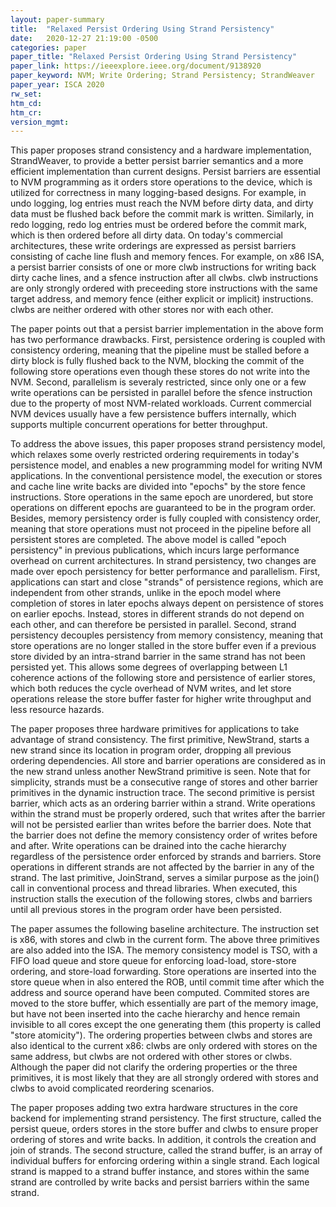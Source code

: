 ```yaml
---
layout: paper-summary
title:  "Relaxed Persist Ordering Using Strand Persistency"
date:   2020-12-27 21:19:00 -0500
categories: paper
paper_title: "Relaxed Persist Ordering Using Strand Persistency"
paper_link: https://ieeexplore.ieee.org/document/9138920
paper_keyword: NVM; Write Ordering; Strand Persistency; StrandWeaver
paper_year: ISCA 2020
rw_set:
htm_cd:
htm_cr:
version_mgmt:
---
```


This paper proposes strand consistency and a hardware implementation, StrandWeaver, to provide a better persist 
barrier semantics and a more efficient implementation than current designs. Persist barriers are essential to NVM
programming as it orders store operations to the device, which is utilized for correctness in many logging-based 
designs. For example, in undo logging, log entries must reach the NVM before dirty data, and dirty data must be flushed
back before the commit mark is written. Similarly, in redo logging, redo log entries must be ordered before the commit
mark, which is then ordered before all dirty data.
On today's commercial architectures, these write orderings are expressed as persist barriers consisting of cache line
flush and memory fences. For example, on x86 ISA, a persist barrier consists of one or more clwb instructions for 
writing back dirty cache lines, and a sfence instruction after all clwbs.
clwb instructions are only strongly ordered with preceeding store instructions with the same target address, and memory
fence (either explicit or implicit) instructions. clwbs are neither ordered with other stores nor with each other.

The paper points out that a persist barrier implementation in the above form has two performance drawbacks. First,
persistence ordering is coupled with consistency ordering, meaning that the pipeline must be stalled before a dirty
block is fully flushed back to the NVM, blocking the commit of the following store operations even though these stores 
do not write into the NVM. Second, parallelism is severaly restricted, since only one or a few write operations can
be persisted in parallel before the sfence instruction due to the property of most NVM-related workloads. 
Current commercial NVM devices usually have a few persistence buffers internally, which supports multiple concurrent
operations for better throughput.

To address the above issues, this paper proposes strand persistency model, which relaxes some overly restricted ordering
requirements in today's persistence model, and enables a new programming model for writing NVM applications.
In the conventional persistence model, the execution or stores and cache line write backs are divided into "epochs"
by the store fence instructions. Store operations in the same epoch are unordered, but store operations on different 
epochs are guaranteed to be in the program order. Besides, memory persistency order is fully coupled with consistency
order, meaning that store operations must not proceed in the pipeline before all persistent stores are completed. 
The above model is called "epoch persistency" in previous publications, which incurs large performance overhead on 
current architectures.
In strand persistency, two changes are made over epoch persistency for better performance and parallelism.
First, applications can start and close "strands" of persistence regions, which are independent from other strands, 
unlike in the epoch model where completion of stores in later epochs always depent on persistence of stores on earlier 
epochs. Instead, stores in different strands do not depend on each other, and can therefore be persisted in parallel.
Second, strand persistency decouples persistency from memory consistency, meaning that store operations are no longer
stalled in the store buffer even if a previous store divided by an intra-strand barrier in the same strand has not been 
persisted yet. This allows some degrees of overlapping between L1 coherence actions of the following store and 
persistence of earlier stores, which both reduces the cycle overhead of NVM writes, and let store operations release
the store buffer faster for higher write throughput and less resource hazards.

The paper proposes three hardware primitives for applications to take advantage of strand consistency. The first 
primitive, NewStrand, starts a new strand since its location in program order, dropping all previous ordering 
dependencies. All store and barrier operations are considered as in the new strand unless another NewStrand primitive
is seen. Note that for simplicity, strands must be a consecutive range of stores and other barrier primitives in the 
dynamic instruction trace. 
The second primitive is persist barrier, which acts as an ordering barrier within a strand. Write operations within the 
strand must be properly ordered, such that writes after the barrier will not be persisted earlier than writes before
the barrier does. Note that the barrier does not define the memory consistency order of writes before and after. Write
operations can be drained into the cache hierarchy regardless of the persistence order enforced by strands and barriers.
Store operations in different strands are not affected by the barrier in any of the strand.
The last primitive, JoinStrand, serves a similar purpose as the join() call in conventional process and thread 
libraries. When executed, this instruction stalls the execution of the following stores, clwbs and barriers
until all previous stores in the program order have been persisted. 

The paper assumes the following baseline architecture. The instruction set is x86, with stores and clwb in the current
form. The above three primitives are also added into the ISA. The memory consistency model is TSO, with a FIFO load 
queue and store queue for enforcing load-load, store-store ordering, and store-load forwarding. 
Store operations are inserted into the store queue when in also entered the ROB, until commit time after which the 
address and source operand have been computed. Commited stores are moved to the store buffer, which essentially are
part of the memory image, but have not been inserted into the cache hierarchy and hence remain invisible to all
cores except the one generating them (this property is called "store atomicity").
The ordering properties between clwbs and stores are also identical to the current x86: clwbs are only ordered with 
stores on the same address, but clwbs are not ordered with other stores or clwbs.
Although the paper did not clarify the ordering properties or the three primitives, it is most likely that they are 
all strongly ordered with stores and clwbs to avoid complicated reordering scenarios.

The paper proposes adding two extra hardware structures in the core backend for implementing strand persistency.
The first structure, called the persist queue, orders stores in the store buffer and clwbs to ensure proper 
ordering of stores and write backs. In addition, it controls the creation and join of strands. 
The second structure, called the strand buffer, is an array of individual buffers for enforcing ordering within a 
single strand. Each logical strand is mapped to a strand buffer instance, and stores within the same strand are 
controlled by write backs and persist barriers within the same strand.
